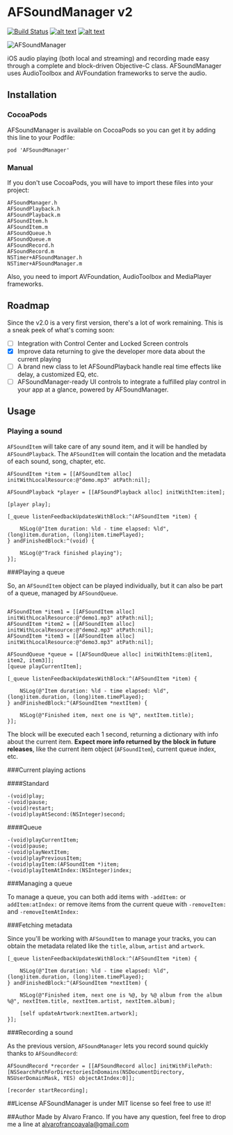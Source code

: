 AFSoundManager v2
==============

[![Build Status](https://travis-ci.org/AlvaroFranco/AFSoundManager.svg?branch=master)](https://travis-ci.org/AlvaroFranco/AFSoundManager)
[![alt text](https://cocoapod-badges.herokuapp.com/v/AFSoundManager/badge.png "")]()
[![alt text](https://cocoapod-badges.herokuapp.com/p/AFSoundManager/badge.png "")]()

![AFSoundManager](images/banner.png)


iOS audio playing (both local and streaming) and recording made easy through a complete and block-driven Objective-C class. AFSoundManager uses AudioToolbox and AVFoundation frameworks to serve the audio.

## Installation

### CocoaPods

AFSoundManager is available on CocoaPods so you can get it by adding this line to your Podfile:

	pod 'AFSoundManager'

### Manual

If you don't use CocoaPods, you will have to import these files into your project:

	AFSoundManager.h
	AFSoundPlayback.h
	AFSoundPlayback.m
	AFSoundItem.h
	AFSoundItem.m
	AFSoundQueue.h
	AFSoundQueue.m
	AFSoundRecord.h
	AFSoundRecord.m
	NSTimer+AFSoundManager.h
	NSTimer+AFSoundManager.m
	
Also, you need to import AVFoundation, AudioToolbox and MediaPlayer frameworks.

## Roadmap

Since the v2.0 is a very first version, there's a lot of work remaining. This is a sneak peek of what's coming soon:

* [ ] Integration with Control Center and Locked Screen controls
* [x] Improve data returning to give the developer more data about the current playing
* [ ] A brand new class to let AFSoundPlayback handle real time effects like delay, a customized EQ, etc.
* [ ] AFSoundManager-ready UI controls to integrate a fulfilled play control in your app at a glance, powered by AFSoundManager.

## Usage

### Playing a sound

```AFSoundItem``` will take care of any sound item, and it will be handled by ```AFSoundPlayback```. The ```AFSoundItem``` will contain the location and the metadata of each sound, song, chapter, etc.

```objc
AFSoundItem *item = [[AFSoundItem alloc] initWithLocalResource:@"demo.mp3" atPath:nil];
    
AFSoundPlayback *player = [[AFSoundPlayback alloc] initWithItem:item];
	
[player play];

[_queue listenFeedbackUpdatesWithBlock:^(AFSoundItem *item) {
        
    NSLog(@"Item duration: %ld - time elapsed: %ld", (long)item.duration, (long)item.timePlayed);
} andFinishedBlock:^(void) {
        
    NSLog(@"Track finished playing");
}];

```

###Playing a queue

So, an ```AFSoundItem``` object can be played individually, but it can also be part of a queue, managed by ```AFSoundQueue```.

```objc

AFSoundItem *item1 = [[AFSoundItem alloc] initWithLocalResource:@"demo1.mp3" atPath:nil];
AFSoundItem *item2 = [[AFSoundItem alloc] initWithLocalResource:@"demo2.mp3" atPath:nil];
AFSoundItem *item3 = [[AFSoundItem alloc] initWithLocalResource:@"demo3.mp3" atPath:nil];

AFSoundQueue *queue = [[AFSoundQueue alloc] initWithItems:@[item1, item2, item3]];
[queue playCurrentItem];

[_queue listenFeedbackUpdatesWithBlock:^(AFSoundItem *item) {
        
    NSLog(@"Item duration: %ld - time elapsed: %ld", (long)item.duration, (long)item.timePlayed);
} andFinishedBlock:^(AFSoundItem *nextItem) {
        
    NSLog(@"Finished item, next one is %@", nextItem.title);
}];

```

The block will be executed each 1 second, returning a dictionary with info about the current item. **Expect more info returned by the block in future releases**, like the current item object (```AFSoundItem```), current queue index, etc.

###Current playing actions

####Standard

```objc
-(void)play;
-(void)pause;
-(void)restart;
-(void)playAtSecond:(NSInteger)second;
```

####Queue

```objc
-(void)playCurrentItem;
-(void)pause;
-(void)playNextItem;
-(void)playPreviousItem;
-(void)playItem:(AFSoundItem *)item;
-(void)playItemAtIndex:(NSInteger)index;
```

###Managing a queue

To manage a queue, you can both add items with ```-addItem:``` or ```addItem:atIndex:``` or remove items from the current queue with ```-removeItem:``` and ```-removeItemAtIndex:```


###Fetching metadata

Since you'll be working with ```AFSoundItem``` to manage your tracks, you can obtain the metadata related like the ```title```, ```album```, ```artist``` and ```artwork```.

```objc
[_queue listenFeedbackUpdatesWithBlock:^(AFSoundItem *item) {
        
    NSLog(@"Item duration: %ld - time elapsed: %ld", (long)item.duration, (long)item.timePlayed);
} andFinishedBlock:^(AFSoundItem *nextItem) {
        
    NSLog(@"Finished item, next one is %@, by %@ album from the album %@", nextItem.title, nextItem.artist, nextItem.album);
    
    [self updateArtwork:nextItem.artwork];
}];
```

###Recording a sound

As the previous version, ```AFSoundManager``` lets you record sound quickly thanks to ```AFSoundRecord```:

```objc
AFSoundRecord *recorder = [[AFSoundRecord alloc] initWithFilePath:[NSSearchPathForDirectoriesInDomains(NSDocumentDirectory, NSUserDomainMask, YES) objectAtIndex:0]];

[recorder startRecording];
```

##License
AFSoundManager is under MIT license so feel free to use it!

##Author
Made by Alvaro Franco. If you have any question, feel free to drop me a line at [alvarofrancoayala@gmail.com](mailto:alvarofrancoayala@gmail.com)
